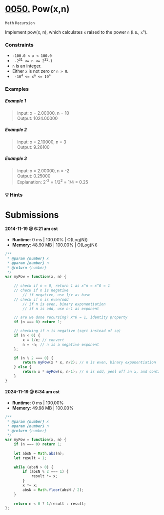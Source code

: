 # [0050.](https://leetcode.com/problems/powx-n/) Pow(x,n)
`Math` `Recursion`

Implement pow(x, n), which calculates `x` raised to the power `n` (i.e., <code>x<sup>n</sup></code>).

### Constraints
- `-100.0 < x < 100.0`
- <code> -2<sup>31</sup> <= n <= 2<sup>31</sup>-1 </code>
- `n` is an integer.
- Either `x` is not zero or `n > 0`.
- <code> -10<sup>4</sup> <= x<sup>n</sup> <= 10<sup>4</sup> </code>

### Examples

##### Example 1
> Input: x = 2.00000, n = 10  
> Output: 1024.00000  

##### Example 2
> Input: x = 2.10000, n = 3  
> Output: 9.26100  

##### Example 3
> Input: x = 2.00000, n = -2  
> Output: 0.25000  
> Explanation: 2<sup>-2</sup> = 1/2<sup>2</sup> = 1/4 = 0.25

### 💡 Hints

# Submissions

#### 2014-11-19 @ 6:21 am cst  
- **Runtime**: 0 ms | 100.00% | O(Log(N))  
- **Memory**: 48.90 MB | 100.00% | O(Log(N))  

```javascript
/**
 * @param {number} x
 * @param {number} n
 * @return {number}
 */
var myPow = function(x, n) {
    
    // check if n = 0, return 1 as x^n = x^0 = 1
    // check if n is negative
        // if negative, use 1/x as base
    // check if n is even/odd
        // if n is even, binary exponentiation
        // if n is odd, use n-1 as exponent

    // are we done recursing? x^0 = 1, identity property
    if (n === 0) return 1;

    // checking if n is negative (sqrt instead of sq)
    if (n < 0) {
        x = 1/x; // convert 
        n = -n; // n is a negative exponent
    };

    if (n % 2 === 0) {
        return myPow(x * x, n/2); // n is even, binary exponentiation 
    } else {
        return x * myPow(x, n-1); // n is odd, peel off an x, and continue as usual
    }
}
```
#### 2024-11-19 @ 6:34 am cst
- **Runtime**: 0 ms | 100.00%
- **Memory**: 49.98 MB | 100.00%

```javascript
/**
 * @param {number} x
 * @param {number} n
 * @return {number}
 */
var myPow = function(x, n) {
    if (n === 0) return 1;
    
    let absN = Math.abs(n);
    let result = 1;
    
    while (absN > 0) {
        if (absN % 2 === 1) {
            result *= x;
        }
        x *= x;
        absN = Math.floor(absN / 2);
    }
    
    return n < 0 ? 1/result : result;
};
```
